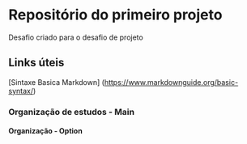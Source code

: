 # Repositório do primeiro projeto
Desafio criado para o desafio de projeto

## Links úteis
[Sintaxe Basica Markdown] (https://www.markdownguide.org/basic-syntax/)

### Organização de estudos - Main


#### Organização - Option
